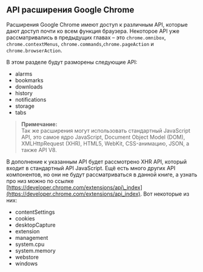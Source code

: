 ## API расширения Google Chrome

Расширения Google Chrome имеют доступ к различным API, которые дают доступ почти ко всем функция браузера. Некоторое API уже рассматривались в предыдущих главах – это `chrome.omnibox`, `chrome.contextMenus`, `chrome.commands`,`chrome.pageAction` и `chrome.browserAction`.

В этом разделе будут разморены следующие API:

* alarms
* bookmarks
* downloads
* history
* notifications
* storage
* tabs

> **Примечание:**  
> Так же расширения могут использовать стандартный JavaScript API, это самое ядро JavaScript, Document Object Model \(DOM\), XMLHttpRequest \(XHR\), HTML5, WebKit, CSS-анимацию, JSON, а также API V8.

В дополнение к указанным API будет рассмотрено XHR API, который входит в стандартный API JavaScript. Ещё есть много других API компонентов, но они не будут рассматриваться в данной книге, а узнать про низ можно по ссылке [https://developer.chrome.com/extensions/api\_index](https://developer.chrome.com/extensions/api_index). Вот некоторые из них:

* contentSettings
* cookies
* desktopCapture
* extension
* management
* system.cpu
* system.memory
* webstore
* windows



